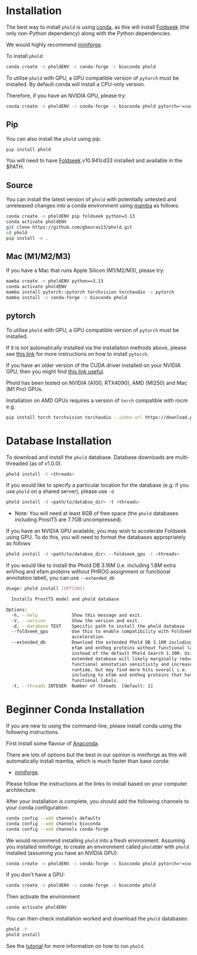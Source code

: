 # Installation

The best way to install `phold` is using [conda](https://conda.io/projects/conda/en/latest/user-guide/install/index.html), as this will install [Foldseek](https://github.com/steineggerlab/foldseek) (the only non-Python dependency) along with the Python dependencies.

We would highly recommend [miniforge](https://github.com/conda-forge/miniforge).

To install `phold`:

```bash
conda create -n pholdENV -c conda-forge -c bioconda phold 
```

To utilise `phold` with GPU, a GPU compatible version of `pytorch` must be installed. By default conda will install a CPU-only version. 

Therefore, if you have an NVIDIA GPU, please try:

```bash
conda create -n pholdENV -c conda-forge -c bioconda phold pytorch=*=cuda*
```

## Pip

You can also install the `phold` using pip.

```bash
pip install phold
```

You will need to have [Foldseek](https://github.com/steineggerlab/foldseek) v10.941cd33 installed and available in the $PATH.

## Source

You can install the latest version of `phold` with potentially untested and unreleased changes into a conda environment using [mamba](https://github.com/conda-forge/miniforge) as follows:

```bash
conda create -n pholdENV pip foldseek python=3.13
conda activate pholdENV
git clone https://github.com/gbouras13/phold.git
cd phold 
pip install -e .
```

## Mac (M1/M2/M3)

If you have a Mac that runs Apple Silicon (M1/M2/M3), please try:

```bash
mamba create -n pholdENV python==3.13
conda activate pholdENV
mamba install pytorch::pytorch torchvision torchaudio -c pytorch 
mamba install -c conda-forge -c bioconda phold 
```

## pytorch 

To utilise `phold` with GPU, a GPU compatible version of `pytorch` must be installed. 

If it is not automatically installed via the installation methods above, please see [this link](https://pytorch.org) for more instructions on how to install `pytorch`. 

If you have an older version of the CUDA driver installed on your NVIDIA GPU, then you might find [this link useful](https://pytorch.org/get-started/previous-versions/).

Phold has been tested on NVIDIA (A100, RTX4090), AMD (MI250) and Mac (M1 Pro) GPUs. 

Installation on AMD GPUs requires a version of `torch` compatible with rocm e.g.

```bash
pip install torch torchvision torchaudio --index-url https://download.pytorch.org/whl/rocm5.7
```

# Database Installation

To download and install the `phold` database. Database downloads are multi-threaded (as of v1.0.0).

```bash
phold install -t <threads>
```

If you would like to specify a particular location for the database (e.g. if you use `phold` on a shared server), please use `-d`

```bash
phold install -d <path/to/databse_dir> -t <threads>
```

* Note: You will need at least 8GB of free space (the `phold` databases including ProstT5 are 7.7GB uncompressed).

If you have an NVIDIA GPU available, you may wish to accelerate Foldseek using GPU. To do this, you will need to format the databases appropriately as follows

```bash
phold install -d <path/to/databse_dir> --foldseek_gpu -t <threads>
```

If you would like to install the Phold DB 3.16M (i.e. including 1.8M extra enVhog and efam proteins without PHROG assignment or functional annotation label), you can use `--extended_db`

```bash
Usage: phold install [OPTIONS]

  Installs ProstT5 model and phold database

Options:
  -h, --help             Show this message and exit.
  -V, --version          Show the version and exit.
  -d, --database TEXT    Specific path to install the phold database
  --foldseek_gpu         Use this to enable compatibility with Foldseek-GPU
                         acceleration
  --extended_db          Download the extended Phold DB 3.16M including 1.8M
                         efam and enVhog proteins without functional labels
                         instead of the default Phold Search 1.36M. Using the
                         extended database will likely marginally reduce
                         functional annotation sensitivity and increase
                         runtime, but may find more hits overall i.e.
                         including to efam and enVhog proteins that have no
                         functional labels.
  -t, --threads INTEGER  Number of threads  [default: 1]
```

# Beginner Conda Installation

If you are new to using the command-line, please install conda using the following instructions.

First install some flavour of [Anaconda](https://www.anaconda.com/products/distribution). 

There are lots of options but the best in our opinion is miniforge as this will automatically install mamba, which is much faster than base conda:

   * [miniforge](https://github.com/conda-forge/miniforge).
  
Please follow the instructions at the links to install based on your computer architecture. 

After your installation is complete, you should add the following channels to your conda configuration:

```bash
conda config --add channels defaults
conda config --add channels bioconda
conda config --add channels conda-forge
```

We would recommend installing `phold` into a fresh environment. Assuming you installed miniforge, to create an environment called `pholdENV` with `phold` installed (assuming you have an NVIDIA GPU):

```bash
conda create -n pholdENV -c conda-forge -c bioconda phold pytorch=*=cuda*
```
If you don't have a GPU:

```bash
conda create -n pholdENV -c conda-forge -c bioconda phold 
```

Then activate the environment

```bash
conda activate pholdENV
```

You can then check installation worked and download the `phold` databases:

```bash
phold -h
phold install
```

See the [tutorial](https://phold.readthedocs.io/en/latest/tutorial/) for more information on how to run `phold`.